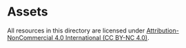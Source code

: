 # Assets

All resources in this directory are licensed under
[Attribution-NonCommercial 4.0 International (CC BY-NC 4.0)](https://creativecommons.org/licenses/by-nc/4.0/).